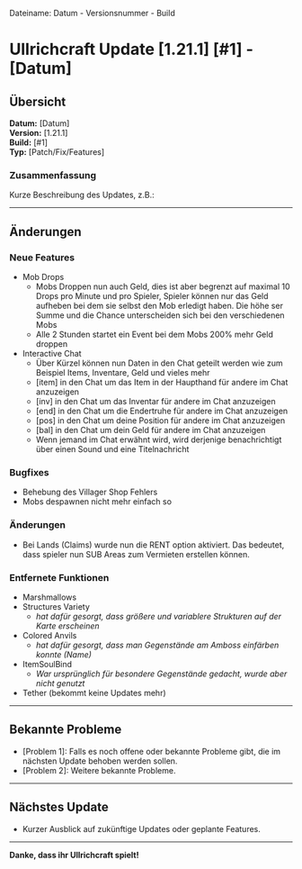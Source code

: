 Dateiname: Datum - Versionsnummer - Build

# Ullrichcraft Update [1.21.1] [#1] - [Datum]

## Übersicht

**Datum:** [Datum]  
**Version:** [1.21.1]  
**Build:** [#1]  
**Typ:** [Patch/Fix/Features]

### Zusammenfassung

Kurze Beschreibung des Updates, z.B.:

---

## Änderungen

### Neue Features
- Mob Drops
  - Mobs Droppen nun auch Geld, dies ist aber begrenzt auf maximal 10 Drops pro Minute und pro Spieler, Spieler können nur das Geld aufheben bei dem sie selbst den Mob erledigt haben. Die höhe ser Summe und die Chance unterscheiden sich bei den verschiedenen Mobs
  - Alle 2 Stunden startet ein Event bei dem Mobs 200% mehr Geld droppen
- Interactive Chat
  - Über Kürzel können nun Daten in den Chat geteilt werden wie zum Beispiel Items, Inventare, Geld und vieles mehr
  - [item] in den Chat um das Item in der Haupthand für andere im Chat anzuzeigen
  - [inv] in den Chat um das Inventar für andere im Chat anzuzeigen
  - [end] in den Chat um die Endertruhe für andere im Chat anzuzeigen
  - [pos] in den Chat um deine Position für andere im Chat anzuzeigen
  - [bal] in den Chat um dein Geld für andere im Chat anzuzeigen
  - Wenn jemand im Chat erwähnt wird, wird derjenige benachrichtigt über einen Sound und eine Titelnachricht

### Bugfixes
- Behebung des Villager Shop Fehlers
- Mobs despawnen nicht mehr einfach so

### Änderungen
- Bei Lands (Claims) wurde nun die RENT option aktiviert. Das bedeutet, dass spieler nun SUB Areas zum Vermieten erstellen können.

### Entfernete Funktionen
- Marshmallows
- Structures Variety
  - *hat dafür gesorgt, dass größere und variablere Strukturen auf der Karte erscheinen*
- Colored Anvils
  - *hat dafür gesorgt, dass man Gegenstände am Amboss einfärben konnte (Name)*
- ItemSoulBind
  - *War ursprünglich für besondere Gegenstände gedacht, wurde aber nicht genutzt*
- Tether (bekommt keine Updates mehr)

---

## Bekannte Probleme
- [Problem 1]: Falls es noch offene oder bekannte Probleme gibt, die im nächsten Update behoben werden sollen.
- [Problem 2]: Weitere bekannte Probleme.

---

## Nächstes Update
- Kurzer Ausblick auf zukünftige Updates oder geplante Features.

---

**Danke, dass ihr Ullrichcraft spielt!**
